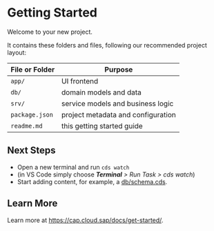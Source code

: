 # Getting Started

Welcome to your new project.

It contains these folders and files, following our recommended project layout:

File or Folder | Purpose
---------|----------
`app/` | UI frontend 
`db/` |  domain models and data
`srv/` |  service models and business logic
`package.json` | project metadata and configuration
`readme.md` | this getting started guide


## Next Steps

- Open a new terminal and run `cds watch`
- (in VS Code simply choose _**Terminal** > Run Task > cds watch_)
- Start adding content, for example, a [db/schema.cds](db/schema.cds).


## Learn More

Learn more at https://cap.cloud.sap/docs/get-started/.
